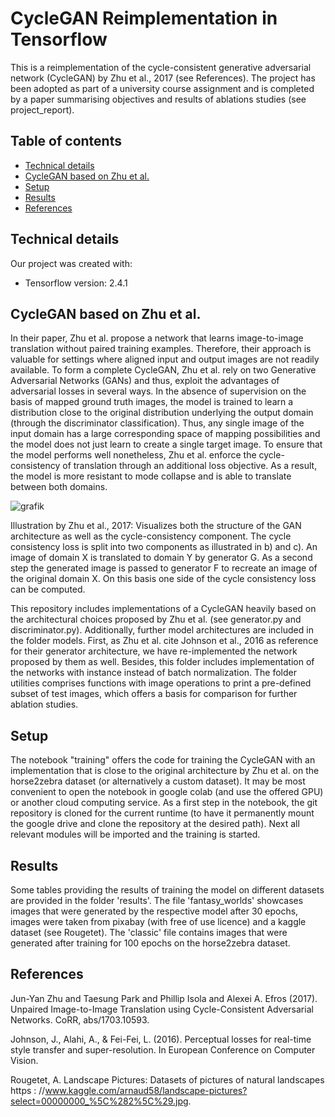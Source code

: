 # CycleGAN Reimplementation in Tensorflow

This is a reimplementation of the cycle-consistent generative adversarial network (CycleGAN) by Zhu et al., 2017 (see References).
The project has been adopted as part of a university course assignment and is completed by a paper summarising objectives and results of ablations studies (see project_report).
	
## Table of contents
* [Technical details](#technical-details)
* [CycleGAN based on Zhu et al.](#cycle-gan)
* [Setup](#setup)
* [Results](#results)
* [References](#references)

## Technical details
Our project was created with:
* Tensorflow version: 2.4.1
	
## CycleGAN based on Zhu et al.

In their paper, Zhu et al. propose a network that learns image-to-image translation without paired training examples. Therefore, their approach is valuable for settings where aligned input and output images are not readily available. To form a complete CycleGAN, Zhu et al. rely on two Generative Adversarial Networks (GANs) and thus, exploit the advantages of adversarial losses in several ways. In the absence of supervision on the basis of mapped ground truth images, the model is trained to learn a distribution close to the original distribution underlying the output domain (through the discriminator classification). Thus, any single image of the input domain has a large corresponding space of mapping possibilities and the model does not just learn to create a single target image. To ensure that the model performs well nonetheless, Zhu et al. enforce the cycle-consistency of translation through an additional loss objective. As a result, the model is more resistant to mode collapse and is able to translate between both domains. 


![grafik](https://user-images.githubusercontent.com/64196273/113331736-98662680-9320-11eb-8c1a-39d006f0f60e.png)

Illustration by Zhu et al., 2017: Visualizes both the structure of the GAN architecture as well as the cycle-consistency component. The cycle consistency loss is split into two components as illustrated in b) and c). An image of domain X is translated to domain Y by generator G. As a second step the generated image is passed to generator F to recreate an image of the original domain X. On this basis one side of the cycle consistency loss can be computed.


This repository includes implementations of a CycleGAN heavily based on the architectural choices proposed by Zhu et al. (see generator.py and discriminator.py).
Additionally, further model architectures are included in the folder models. First, as Zhu et al. cite Johnson et al., 2016 as reference for their generator architecture, we have re-implemented the network proposed by them as well. Besides, this folder includes implementation of the networks with instance instead of batch normalization.
The folder utilities comprises functions with image operations to print a pre-defined subset of test images, which offers a basis for comparison for further ablation studies. 

## Setup
The notebook "training" offers the code for training the CycleGAN with an implementation that is close to the original architecture by Zhu et al. on the horse2zebra dataset (or alternatively a custom dataset). It may be most convenient to open the notebook in google colab (and use the offered GPU) or another cloud computing service.
As a first step in the notebook, the git repository is cloned for the current runtime (to have it permanently mount the google drive and clone the repository at the desired path). Next all relevant modules will be imported and the training is started.

## Results 
Some tables providing the results of training the model on different datasets are provided in the folder 'results'. The file 'fantasy_worlds' showcases images that were generated by the respective model after 30 epochs, images were taken from pixabay (with free of use licence) and a kaggle dataset (see Rougetet). The 'classic' file contains images that were generated after training for 100 epochs on the horse2zebra dataset.

## References

Jun-Yan Zhu and Taesung Park and Phillip Isola and Alexei A. Efros (2017). Unpaired Image-to-Image Translation using Cycle-Consistent Adversarial Networks. CoRR, abs/1703.10593.

Johnson, J., Alahi, A., & Fei-Fei, L. (2016). Perceptual losses for real-time style transfer and super-resolution. In European Conference on Computer Vision.

Rougetet, A. Landscape Pictures: Datasets of pictures of natural landscapes https : //www.kaggle.com/arnaud58/landscape-pictures?select=00000000_%5C%282%5C%29.jpg.
